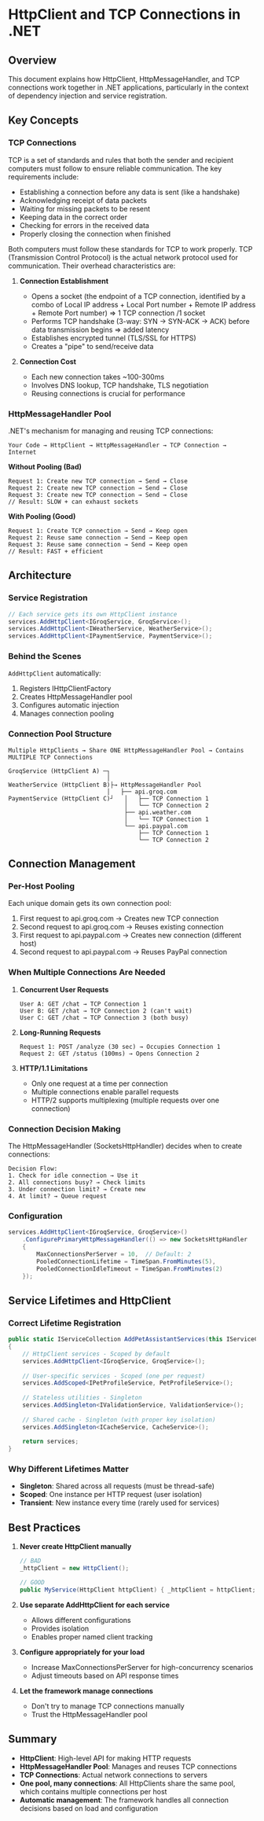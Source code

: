 # HttpClient and TCP Connections in .NET

## Overview
This document explains how HttpClient, HttpMessageHandler, and TCP connections work together in .NET applications, particularly in the context of dependency injection and service registration.

## Key Concepts

### TCP Connections
TCP is a set of standards and rules that both the sender and recipient computers must follow to ensure reliable communication. The key requirements include:

- Establishing a connection before any data is sent (like a handshake)
- Acknowledging receipt of data packets
- Waiting for missing packets to be resent
- Keeping data in the correct order
- Checking for errors in the received data
- Properly closing the connection when finished

Both computers must follow these standards for TCP to work properly.
TCP (Transmission Control Protocol) is the actual network protocol used for communication. Their overhead characteristics are:

1. **Connection Establishment**
   - Opens a socket (the endpoint of a TCP connection, identified by a combo of Local IP address + Local Port number + Remote IP address + Remote Port number) => 1 TCP connection /1 socket 
   - Performs TCP handshake (3-way: SYN → SYN-ACK → ACK) before data transmission begins => added latency 
   - Establishes encrypted tunnel (TLS/SSL for HTTPS)
   - Creates a "pipe" to send/receive data

2. **Connection Cost** 
   - Each new connection takes ~100-300ms
   - Involves DNS lookup, TCP handshake, TLS negotiation
   - Reusing connections is crucial for performance

### HttpMessageHandler Pool
.NET's mechanism for managing and reusing TCP connections:

```
Your Code → HttpClient → HttpMessageHandler → TCP Connection → Internet
```

**Without Pooling (Bad)**
```
Request 1: Create new TCP connection → Send → Close
Request 2: Create new TCP connection → Send → Close  
Request 3: Create new TCP connection → Send → Close
// Result: SLOW + can exhaust sockets
```

**With Pooling (Good)**
```
Request 1: Create TCP connection → Send → Keep open
Request 2: Reuse same connection → Send → Keep open
Request 3: Reuse same connection → Send → Keep open  
// Result: FAST + efficient
```

## Architecture

### Service Registration
```csharp
// Each service gets its own HttpClient instance
services.AddHttpClient<IGroqService, GroqService>();
services.AddHttpClient<IWeatherService, WeatherService>();
services.AddHttpClient<IPaymentService, PaymentService>();
```

### Behind the Scenes
`AddHttpClient` automatically:
1. Registers IHttpClientFactory
2. Creates HttpMessageHandler pool
3. Configures automatic injection
4. Manages connection pooling

### Connection Pool Structure
```
Multiple HttpClients → Share ONE HttpMessageHandler Pool → Contains MULTIPLE TCP Connections

GroqService (HttpClient A) ─┐
                            │
WeatherService (HttpClient B)├→ HttpMessageHandler Pool
                            │   ├── api.groq.com
PaymentService (HttpClient C)┘   │   ├── TCP Connection 1
                                 │   └── TCP Connection 2
                                 ├── api.weather.com
                                 │   └── TCP Connection 1
                                 └── api.paypal.com
                                     ├── TCP Connection 1
                                     └── TCP Connection 2
```

## Connection Management

### Per-Host Pooling
Each unique domain gets its own connection pool:

1. First request to api.groq.com → Creates new TCP connection
2. Second request to api.groq.com → Reuses existing connection
3. First request to api.paypal.com → Creates new connection (different host)
4. Second request to api.paypal.com → Reuses PayPal connection

### When Multiple Connections Are Needed

1. **Concurrent User Requests**
   ```
   User A: GET /chat → TCP Connection 1
   User B: GET /chat → TCP Connection 2 (can't wait)
   User C: GET /chat → TCP Connection 3 (both busy)
   ```

2. **Long-Running Requests**
   ```
   Request 1: POST /analyze (30 sec) → Occupies Connection 1
   Request 2: GET /status (100ms) → Opens Connection 2
   ```

3. **HTTP/1.1 Limitations**
   - Only one request at a time per connection
   - Multiple connections enable parallel requests
   - HTTP/2 supports multiplexing (multiple requests over one connection)

### Connection Decision Making

The HttpMessageHandler (SocketsHttpHandler) decides when to create connections:

```
Decision Flow:
1. Check for idle connection → Use it
2. All connections busy? → Check limits
3. Under connection limit? → Create new
4. At limit? → Queue request
```

### Configuration
```csharp
services.AddHttpClient<IGroqService, GroqService>()
    .ConfigurePrimaryHttpMessageHandler(() => new SocketsHttpHandler
    {
        MaxConnectionsPerServer = 10,  // Default: 2
        PooledConnectionLifetime = TimeSpan.FromMinutes(5),
        PooledConnectionIdleTimeout = TimeSpan.FromMinutes(2)
    });
```

## Service Lifetimes and HttpClient

### Correct Lifetime Registration
```csharp
public static IServiceCollection AddPetAssistantServices(this IServiceCollection services)
{
    // HttpClient services - Scoped by default
    services.AddHttpClient<IGroqService, GroqService>();
    
    // User-specific services - Scoped (one per request)
    services.AddScoped<IPetProfileService, PetProfileService>();
    
    // Stateless utilities - Singleton
    services.AddSingleton<IValidationService, ValidationService>();
    
    // Shared cache - Singleton (with proper key isolation)
    services.AddSingleton<ICacheService, CacheService>();
    
    return services;
}
```

### Why Different Lifetimes Matter
- **Singleton**: Shared across all requests (must be thread-safe)
- **Scoped**: One instance per HTTP request (user isolation)
- **Transient**: New instance every time (rarely used for services)

## Best Practices

1. **Never create HttpClient manually**
   ```csharp
   // BAD
   _httpClient = new HttpClient();
   
   // GOOD
   public MyService(HttpClient httpClient) { _httpClient = httpClient; }
   ```

2. **Use separate AddHttpClient for each service**
   - Allows different configurations
   - Provides isolation
   - Enables proper named client tracking

3. **Configure appropriately for your load**
   - Increase MaxConnectionsPerServer for high-concurrency scenarios
   - Adjust timeouts based on API response times

4. **Let the framework manage connections**
   - Don't try to manage TCP connections manually
   - Trust the HttpMessageHandler pool

## Summary

- **HttpClient**: High-level API for making HTTP requests
- **HttpMessageHandler Pool**: Manages and reuses TCP connections
- **TCP Connections**: Actual network connections to servers
- **One pool, many connections**: All HttpClients share the same pool, which contains multiple connections per host
- **Automatic management**: The framework handles all connection decisions based on load and configuration
